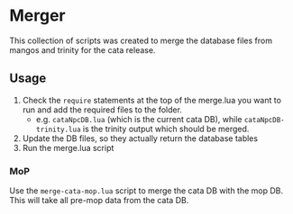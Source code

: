 # Merger

This collection of scripts was created to merge the database files from mangos and trinity for the cata release.

## Usage

1. Check the `require` statements at the top of the merge.lua you want to run and add the required files to the folder.
    - e.g. `cataNpcDB.lua` (which is the current cata DB), while `cataNpcDB-trinity.lua` is the trinity output which should be merged.
2. Update the DB files, so they actually return the database tables
3. Run the merge.lua script

### MoP

Use the `merge-cata-mop.lua` script to merge the cata DB with the mop DB. This will take all pre-mop data from the cata DB.
